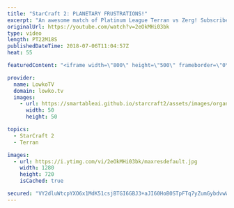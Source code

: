```yaml
---
title: "StarCraft 2: PLANETARY FRUSTRATIONS!"
excerpt: "An awesome match of Platinum League Terran vs Zerg! Subscribe for more videos: http://lowko.tv/youtube Welcome to Aiur: https://goo.gl/1giyV2  Easily one of the most frustration games of this level of play. While the first ~10 minutes or so are very strong, the followup, after the Plantery Fortress rush"
originalUrl: https://youtube.com/watch?v=2eOkMHi03bk
type: video
length: PT22M18S
publishedDateTime: 2018-07-06T11:04:57Z
heat: 55

featuredContent: "<iframe width=\"800\" height=\"500\" frameborder=\"0\" src=\"https://www.youtube.com/embed/2eOkMHi03bk\" allow=\"accelerometer; autoplay; encrypted-media; gyroscope; picture-in-picture\" allowfullscreen></iframe>"

provider:
  name: LowkoTV
  domain: lowko.tv
  images:
    - url: https://smartableai.github.io/starcraft2/assets/images/organizations/lowko.tv-50x50.jpg
      width: 50
      height: 50

topics:
  - StarCraft 2
  - Terran

images:
  - url: https://i.ytimg.com/vi/2eOkMHi03bk/maxresdefault.jpg
    width: 1280
    height: 720
    isCached: true

secured: "VY2dluWtcpYXO6x1MdK51csjBTGI6GBJ3+aJI60HoB0STpFTq7yZumGybdvwWbUyRKFONe6ExrOJL4r3N70dyVncu5BPU5a8S6izymhmIVpqNV8qANdf+C68JadpGvXGCALFvn+Z2Qb4PRfQ3XPAzvwgD20oN+/lNm5GFp3T/crWU8J2DCInCb0MU3OY/OMTn24QGjjFoXR/LHKVZSw21osPx8jHFIor31PD8U095yMrEh/BDeLSourl98bTTBGlxV44Te6tIfUN1CHCK0Qg3e4BbYgMLYqz+n7pYE8gODdTIRneLUBJXYBT/E4vUAdNrx5013FVDzDgWu78NFd7do8Xj0tIpSj9H5TaNoEj2lcvOkrpoV5+MugAWCCWU8a1Q+h+t2J0iWnIi6FA52ikQay/5TK+BV6QMEL00Fcs6WD6yTX3T26BohwXNbrWBqLY;3nqX/B8w0ncaoUzx2mGWxQ=="
---
```


